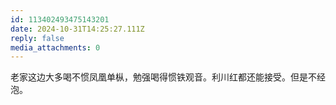 ```yaml
---
id: 113402493475143201
date: 2024-10-31T14:25:27.111Z
reply: false
media_attachments: 0
---
```


老家这边大多喝不惯凤凰单枞，勉强喝得惯铁观音。利川红都还能接受。但是不经泡。

